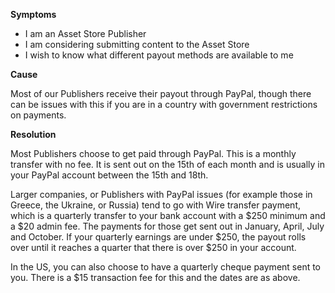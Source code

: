 

**Symptoms**


- I am an Asset Store Publisher
- I am considering submitting content to the Asset Store
- I wish to know what different payout methods are available to me



**Cause**



Most of our Publishers receive their payout through PayPal, though there can be issues with this if you are in a country with government restrictions on payments.



**Resolution**



Most Publishers choose to get paid through PayPal. This is a monthly transfer with no fee. It is sent out on the 15th of each month and is usually in your PayPal account between the 15th and 18th.



Larger companies, or Publishers with PayPal issues (for example those in Greece, the Ukraine, or Russia) tend to go with Wire transfer payment, which is a quarterly transfer to your bank account with a \$250 minimum and a \$20 admin fee. The payments for those get sent out in January, April, July and October. If your quarterly earnings are under \$250, the payout rolls over until it reaches a quarter that there is over \$250 in your account.



In the US, you can also choose to have a quarterly cheque payment sent to you. There is a \$15 transaction fee for this and the dates are as above.





